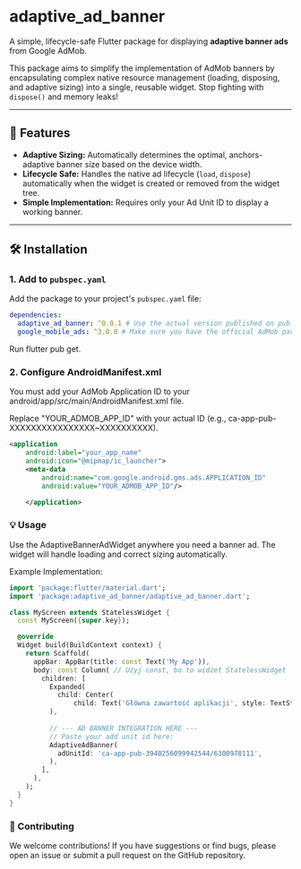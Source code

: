 # adaptive_ad_banner

A simple, lifecycle-safe Flutter package for displaying **adaptive banner ads** from Google AdMob.

This package aims to simplify the implementation of AdMob banners by encapsulating complex 
native resource management (loading, disposing, and adaptive sizing) into a single, 
reusable widget. Stop fighting with `dispose()` and memory leaks!

---

## 🚀 Features

* **Adaptive Sizing:** Automatically determines the optimal, anchors-adaptive banner size based on the device width.
* **Lifecycle Safe:** Handles the native ad lifecycle (`load`, `dispose`) automatically when the widget is created or removed from the widget tree.
* **Simple Implementation:** Requires only your Ad Unit ID to display a working banner.

---

## 🛠️ Installation

### 1. Add to `pubspec.yaml`

Add the package to your project's `pubspec.yaml` file:

```yaml
dependencies:
  adaptive_ad_banner: ^0.0.1 # Use the actual version published on pub.dev
  google_mobile_ads: ^3.0.0 # Make sure you have the official AdMob package as well
```

Run flutter pub get.

### 2. Configure AndroidManifest.xml
   You must add your AdMob Application ID to your android/app/src/main/AndroidManifest.xml file.

Replace "YOUR_ADMOB_APP_ID" with your actual ID (e.g., ca-app-pub-XXXXXXXXXXXXXXXX~XXXXXXXXXX).


``` XML
<application
    android:label="your_app_name"
    android:icon="@mipmap/ic_launcher">
    <meta-data
        android:name="com.google.android.gms.ads.APPLICATION_ID"
        android:value="YOUR_ADMOB_APP_ID"/>

    </application>
```

### 💡 Usage
Use the AdaptiveBannerAdWidget anywhere you need a banner ad. 
The widget will handle loading and correct sizing automatically.

Example Implementation:

``` Dart
import 'package:flutter/material.dart';
import 'package:adaptive_ad_banner/adaptive_ad_banner.dart';

class MyScreen extends StatelessWidget {
  const MyScreen({super.key});

  @override
  Widget build(BuildContext context) {
    return Scaffold(
      appBar: AppBar(title: const Text('My App')),
      body: const Column( // Użyj const, bo to widżet StatelessWidget
        children: [
          Expanded(
            child: Center(
                child: Text('Główna zawartość aplikacji', style: TextStyle(fontSize: 20))),
          ),
          
          // --- AD BANNER INTEGRATION HERE ---
          // Paste your add unit id here:
          AdaptiveAdBanner(
            adUnitId: 'ca-app-pub-3940256099942544/6300978111', 
          ),
        ],
      ),
    );
  }
}
```
### 🤝 Contributing
We welcome contributions! If you have suggestions or find bugs, please open an issue 
or submit a pull request on the GitHub repository.
